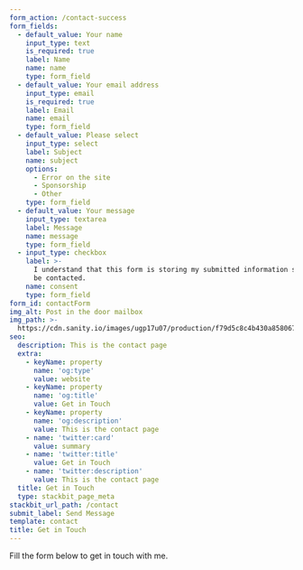 ```yaml
---
form_action: /contact-success
form_fields:
  - default_value: Your name
    input_type: text
    is_required: true
    label: Name
    name: name
    type: form_field
  - default_value: Your email address
    input_type: email
    is_required: true
    label: Email
    name: email
    type: form_field
  - default_value: Please select
    input_type: select
    label: Subject
    name: subject
    options:
      - Error on the site
      - Sponsorship
      - Other
    type: form_field
  - default_value: Your message
    input_type: textarea
    label: Message
    name: message
    type: form_field
  - input_type: checkbox
    label: >-
      I understand that this form is storing my submitted information so I can
      be contacted.
    name: consent
    type: form_field
form_id: contactForm
img_alt: Post in the door mailbox
img_path: >-
  https://cdn.sanity.io/images/ugp17u07/production/f79d5c8c4b430a858067e2d20677da42b4c19729-1200x823.jpg
seo:
  description: This is the contact page
  extra:
    - keyName: property
      name: 'og:type'
      value: website
    - keyName: property
      name: 'og:title'
      value: Get in Touch
    - keyName: property
      name: 'og:description'
      value: This is the contact page
    - name: 'twitter:card'
      value: summary
    - name: 'twitter:title'
      value: Get in Touch
    - name: 'twitter:description'
      value: This is the contact page
  title: Get in Touch
  type: stackbit_page_meta
stackbit_url_path: /contact
submit_label: Send Message
template: contact
title: Get in Touch
---
```


Fill the form below to get in touch with me.

